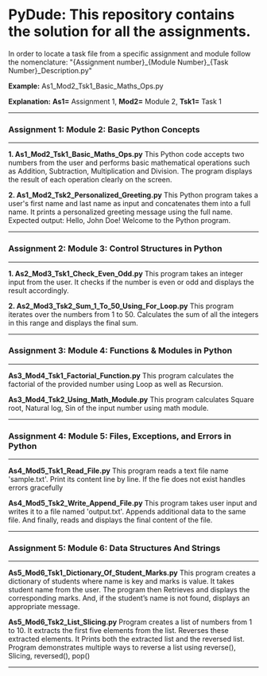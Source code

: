 <h1> PyDude: This repository contains the solution for all the assignments. </h1>
In order to locate a task file from a specific assignment and module follow the nomenclature:
"{Assignment number}_{Module Number}_{Task Number}_Description.py"

**Example:** As1_Mod2_Tsk1_Basic_Maths_Ops.py

**Explanation:**
    **As1=** Assignment 1, 
    **Mod2=** Module 2, 
    **Tsk1=** Task 1
<hr style="width:100%;text-align:left;margin-left:0">
<h3>Assignment 1: Module 2: Basic Python Concepts</h3>
<hr style="width:100%;text-align:left;margin-left:0">

**1.	As1_Mod2_Tsk1_Basic_Maths_Ops.py**
This Python code accepts two numbers from the user and performs basic mathematical operations such as Addition, Subtraction, Multiplication and Division. The program displays the result of each operation clearly on the screen.

**2.	As1_Mod2_Tsk2_Personalized_Greeting.py**
This Python program takes a user's first name and last name as input and concatenates them into a full name. It prints a personalized greeting message using the full name.
Expected output: Hello, John Doe! Welcome to the Python program.

<hr style="width:100%;text-align:left;margin-left:0">
<h3>Assignment 2: Module 3: Control Structures in Python</h3>
<hr style="width:100%;text-align:left;margin-left:0">

**1. As2_Mod3_Tsk1_Check_Even_Odd.py** 
This program takes an integer input from the user. It checks if the number is even or odd and displays the result accordingly.

**2. As2_Mod3_Tsk2_Sum_1_To_50_Using_For_Loop.py** 
This program iterates over the numbers from 1 to 50. Calculates the sum of all the integers in this range and displays the final sum.

<hr style="width:100%;text-align:left;margin-left:0">
<h3>Assignment 3: Module 4: Functions & Modules in Python</h3>
<hr style="width:100%;text-align:left;margin-left:0">

**As3_Mod4_Tsk1_Factorial_Function.py**
This program calculates the factorial of the provided number using Loop as well as Recursion.

**As3_Mod4_Tsk2_Using_Math_Module.py**
This program calculates Square root, Natural log, Sin of the input number using math module.

<hr style="width:100%;text-align:left;margin-left:0">
<h3>Assignment 4: Module 5: Files, Exceptions, and Errors in Python</h3>
<hr style="width:100%;text-align:left;margin-left:0">

**As4_Mod5_Tsk1_Read_File.py**
This program reads a text file name 'sample.txt'. Print its content line by line. If the fie does not exist handles errors gracefully

**As4_Mod5_Tsk2_Write_Append_File.py**
This program takes user input and writes it to a file named 'output.txt'. Appends additional data to the same file. And finally, reads and displays the final content of the file.

<hr style="width:100%;text-align:left;margin-left:0">
<h3>Assignment 5: Module 6: Data Structures And Strings</h3>
<hr style="width:100%;text-align:left;margin-left:0">

**As5_Mod6_Tsk1_Dictionary_Of_Student_Marks.py**
This program creates a dictionary of students where name is key and marks is value. It takes student name from the user. The program then Retrieves and displays the corresponding marks. And, if the student’s name is not found, displays an appropriate message.

**As5_Mod6_Tsk2_List_Slicing.py**
Program creates a list of numbers from 1 to 10. It extracts the first five elements from the list. Reverses these extracted elements. It Prints both the extracted list and the reversed list.
Program demonstrates multiple ways to reverse a list using reverse(), Slicing, reversed(), pop()

<hr style="width:100%;text-align:left;margin-left:0">
